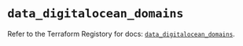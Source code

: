 # `data_digitalocean_domains`

Refer to the Terraform Registory for docs: [`data_digitalocean_domains`](https://registry.terraform.io/providers/digitalocean/digitalocean/2.34.0/docs/data-sources/domains).
